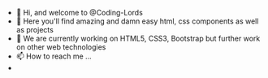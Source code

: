 - 👋 Hi, and welcome to @Coding-Lords
- 👀 Here you'll find amazing and damn easy html, css components as well as projects
- 🌱 We are currently working on HTML5, CSS3, Bootstrap but further work on other web technologies
- 📫 How to reach me ...
- 

<!---
Coding-Lords/Coding-Lords is a ✨ special ✨ repository because its `README.md` (this file) appears on your GitHub profile.
You can click the Preview link to take a look at your changes.
--->
